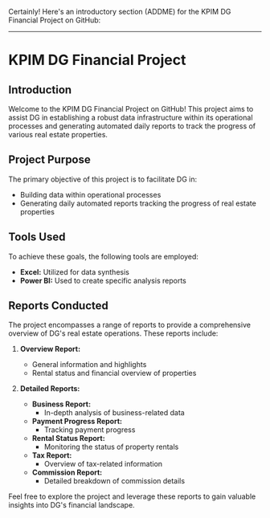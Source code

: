 Certainly! Here's an introductory section (ADDME) for the KPIM DG Financial Project on GitHub:

---

# KPIM DG Financial Project

## Introduction

Welcome to the KPIM DG Financial Project on GitHub! This project aims to assist DG in establishing a robust data infrastructure within its operational processes and generating automated daily reports to track the progress of various real estate properties.

## Project Purpose

The primary objective of this project is to facilitate DG in:

- Building data within operational processes
- Generating daily automated reports tracking the progress of real estate properties

## Tools Used

To achieve these goals, the following tools are employed:

- **Excel:** Utilized for data synthesis
- **Power BI:** Used to create specific analysis reports

## Reports Conducted

The project encompasses a range of reports to provide a comprehensive overview of DG's real estate operations. These reports include:

1. **Overview Report:**
   - General information and highlights
   - Rental status and financial overview of properties

2. **Detailed Reports:**
   - **Business Report:**
     - In-depth analysis of business-related data
   - **Payment Progress Report:**
     - Tracking payment progress
   - **Rental Status Report:**
     - Monitoring the status of property rentals
   - **Tax Report:**
     - Overview of tax-related information
   - **Commission Report:**
     - Detailed breakdown of commission details

Feel free to explore the project and leverage these reports to gain valuable insights into DG's financial landscape.
